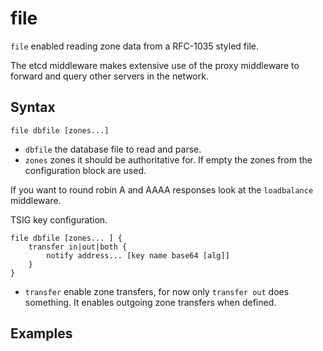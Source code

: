 # file

`file` enabled reading zone data from a RFC-1035 styled file.

The etcd middleware makes extensive use of the proxy middleware to forward and query
other servers in the network.

## Syntax

~~~
file dbfile [zones...]
~~~

* `dbfile` the database file to read and parse.
* `zones` zones it should be authoritative for. If empty the zones from the configuration block
    are used.

If you want to round robin A and AAAA responses look at the `loadbalance` middleware.

TSIG key configuration.

~~~
file dbfile [zones... ] {
    transfer in|out|both {
        notify address... [key name base64 [alg]]
    }
}
~~~

* `transfer` enable zone transfers, for now only `transfer out` does something. It enables outgoing
  zone transfers when defined.

## Examples
